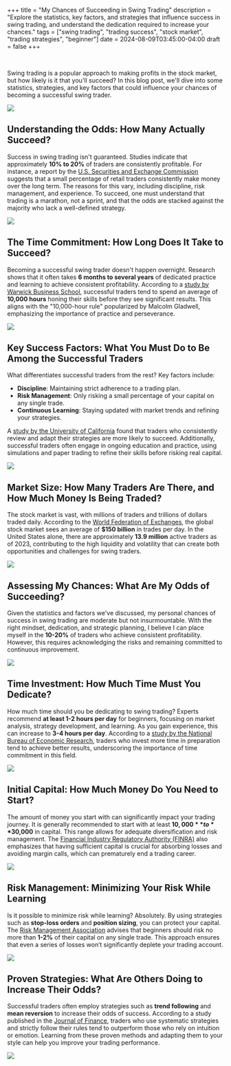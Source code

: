 +++
title = "My Chances of Succeeding in Swing Trading"
description = "Explore the statistics, key factors, and strategies that influence success in swing trading, and understand the dedication required to increase your chances."
tags = ["swing trading", "trading success", "stock market", "trading strategies", "beginner"]
date = 2024-08-09T03:45:00-04:00
draft = false
+++

&nbsp;
&nbsp;

Swing trading is a popular approach to making profits in the stock market, but how likely is it that you'll succeed? In this blog post, we'll dive into some statistics, strategies, and key factors that could influence your chances of becoming a successful swing trader.

![](/trading_blog_app/images/my_chances_of_succeeding_in_swing_trading/sample.png)

## Understanding the Odds: How Many Actually Succeed?

Success in swing trading isn't guaranteed. Studies indicate that approximately **10% to 20%** of traders are consistently profitable. For instance, a report by the [U.S. Securities and Exchange Commission](https://www.sec.gov/) suggests that a small percentage of retail traders consistently make money over the long term. The reasons for this vary, including discipline, risk management, and experience. To succeed, one must understand that trading is a marathon, not a sprint, and that the odds are stacked against the majority who lack a well-defined strategy.

![](/trading_blog_app/images/understanding_the_odds/sample.png)

## The Time Commitment: How Long Does It Take to Succeed?

Becoming a successful swing trader doesn't happen overnight. Research shows that it often takes **6 months to several years** of dedicated practice and learning to achieve consistent profitability. According to a [study by Warwick Business School](https://www.wbs.ac.uk/), successful traders tend to spend an average of **10,000 hours** honing their skills before they see significant results. This aligns with the "10,000-hour rule" popularized by Malcolm Gladwell, emphasizing the importance of practice and perseverance.

![](/trading_blog_app/images/the_time_commitment/sample.png)

## Key Success Factors: What You Must Do to Be Among the Successful Traders

What differentiates successful traders from the rest? Key factors include:

- **Discipline**: Maintaining strict adherence to a trading plan.
- **Risk Management**: Only risking a small percentage of your capital on any single trade.
- **Continuous Learning**: Staying updated with market trends and refining your strategies.

A [study by the University of California](https://faculty.haas.berkeley.edu/odean/Papers%20current%20versions/Day%20Traders%20Paper%20RFS.pdf) found that traders who consistently review and adapt their strategies are more likely to succeed. Additionally, successful traders often engage in ongoing education and practice, using simulations and paper trading to refine their skills before risking real capital.

![](/trading_blog_app/images/key_success_factors/sample.png)

## Market Size: How Many Traders Are There, and How Much Money Is Being Traded?

The stock market is vast, with millions of traders and trillions of dollars traded daily. According to the [World Federation of Exchanges](https://www.world-exchanges.org/), the global stock market sees an average of **$150 billion** in trades per day. In the United States alone, there are approximately **13.9 million** active traders as of 2023, contributing to the high liquidity and volatility that can create both opportunities and challenges for swing traders.

![](/trading_blog_app/images/market_size/sample.png)

## Assessing My Chances: What Are My Odds of Succeeding?

Given the statistics and factors we've discussed, my personal chances of success in swing trading are moderate but not insurmountable. With the right mindset, dedication, and strategic planning, I believe I can place myself in the **10-20%** of traders who achieve consistent profitability. However, this requires acknowledging the risks and remaining committed to continuous improvement.

![](/trading_blog_app/images/assessing_my_chances/sample.png)

## Time Investment: How Much Time Must You Dedicate?

How much time should you be dedicating to swing trading? Experts recommend **at least 1-2 hours per day** for beginners, focusing on market analysis, strategy development, and learning. As you gain experience, this can increase to **3-4 hours per day**. According to a [study by the National Bureau of Economic Research](https://www.nber.org/), traders who invest more time in preparation tend to achieve better results, underscoring the importance of time commitment in this field.

![](/trading_blog_app/images/time_investment/sample.png)

## Initial Capital: How Much Money Do You Need to Start?

The amount of money you start with can significantly impact your trading journey. It is generally recommended to start with at least **$10,000** to **$30,000** in capital. This range allows for adequate diversification and risk management. The [Financial Industry Regulatory Authority (FINRA)](https://www.finra.org/) also emphasizes that having sufficient capital is crucial for absorbing losses and avoiding margin calls, which can prematurely end a trading career.

![](/trading_blog_app/images/initial_capital/sample.png)

## Risk Management: Minimizing Your Risk While Learning

Is it possible to minimize risk while learning? Absolutely. By using strategies such as **stop-loss orders** and **position sizing**, you can protect your capital. The [Risk Management Association](https://www.rmahq.org/) advises that beginners should risk no more than **1-2%** of their capital on any single trade. This approach ensures that even a series of losses won’t significantly deplete your trading account.

![](/trading_blog_app/images/risk_management/sample.png)

## Proven Strategies: What Are Others Doing to Increase Their Odds?

Successful traders often employ strategies such as **trend following** and **mean reversion** to increase their odds of success. According to a study published in the [Journal of Finance](https://onlinelibrary.wiley.com/journal/15406261), traders who use systematic strategies and strictly follow their rules tend to outperform those who rely on intuition or emotion. Learning from these proven methods and adapting them to your style can help you improve your trading performance.

![](/trading_blog_app/images/proven_strategies/sample.png)
